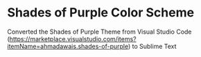 # Shades of Purple Color Scheme
Converted the Shades of Purple Theme from Visual Studio Code (https://marketplace.visualstudio.com/items?itemName=ahmadawais.shades-of-purple) to Sublime Text
